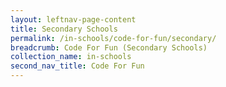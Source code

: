 ```yaml
---
layout: leftnav-page-content
title: Secondary Schools
permalink: /in-schools/code-for-fun/secondary/
breadcrumb: Code For Fun (Secondary Schools)
collection_name: in-schools
second_nav_title: Code For Fun
---
```


